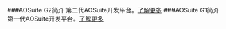 ﻿###AOSuite G2简介
第二代AOSuite开发平台。[了解更多](http://git.oschina.net/osworks/AOS/tree/master/AOSuite%20G2)
###AOSuite G1简介
第一代AOSuite开发平台。[了解更多](http://git.oschina.net/osworks/AOS/tree/master/AOSuite%20G1)